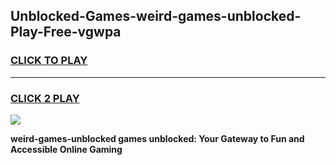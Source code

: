 
## Unblocked-Games-weird-games-unblocked-Play-Free-vgwpa
<h3>
<a href="https://premium76.site?title=weird-games-unblocked&ref=15A">CLICK TO PLAY</a></h3>
<hr>

<h3>
<a href="https://premium76.site?title=weird-games-unblocked&ref=15A">CLICK 2 PLAY</a>
  
</h3>

<a href="https://premium76.site?title=weird-games-unblocked&ref=15A"><img src="https://clearcache.store/games.png"></a>


**weird-games-unblocked games unblocked: Your Gateway to Fun and Accessible Online Gaming**
